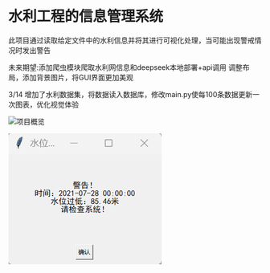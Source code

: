 # 水利工程的信息管理系统
此项目通过读取给定文件中的水利信息并将其进行可视化处理，当可能出现警戒情况时发出警告

未来期望:添加爬虫模块爬取水利网信息和deepseek本地部署+api调用
调整布局，添加背景图片，将GUI界面更加美观

3/14 增加了水利数据集，将数据读入数据库，修改main.py使每100条数据更新一次图表，优化视觉体验

![项目概览](https://github.com/GreypLa1n/Information-management-system-for-water-conservancy-projects/refs/heads/main/images/project_overview.png?token=GHSAT0AAAAAADADVKDSMMUXLO4JMZ4CDW32Z6VUL5Q)

![警告页面](https://github.com/GreypLa1n/Information-management-system-for-water-conservancy-projects/blob/main/images/project_warning.png?raw=true)
